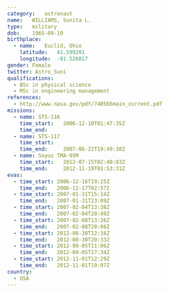 ```yaml
---
category:	astronaut
name:	WILLIAMS, Sunita L.
type:	military
dob:	1965-09-19
birthplace:
  - name:	Euclid, Ohio
    latitude:	41.599201
    longitude:	-81.526817
gender:	Female
twitter: Astro_Suni
qualifications:
  - BSc in physical science
  - MSc in engineering management
references:
  - http://www.nasa.gov/pdf/740566main_current.pdf
missions:
  - name: STS-116
    time_start:   2006-12-10T01:47:35Z
    time_end:     
  - name: STS-117
    time_start:   
    time_end:     2007-06-22T19:49:38Z
  - name: Soyuz TMA-05M
    time_start:   2012-07-15T02:40:03Z
    time_end:     2012-11-19T01:53:31Z
evas:
  - time_start: 2006-12-16T19:25Z
    time_end:   2006-12-17T02:57Z
  - time_start: 2007-01-31T15:14Z
    time_end:   2007-01-31T23:09Z
  - time_start: 2007-02-04T13:38Z
    time_end:   2007-02-04T20:49Z
  - time_start: 2007-02-08T13:26Z
    time_end:   2007-02-08T20:06Z
  - time_start: 2012-08-30T12:16Z
    time_end:   2012-08-30T20:33Z
  - time_start: 2012-09-05T11:06Z
    time_end:   2012-09-05T17:34Z
  - time_start: 2012-11-01T12:29Z
    time_end:   2012-11-01T19:07Z
country:
  - USA
---
```

